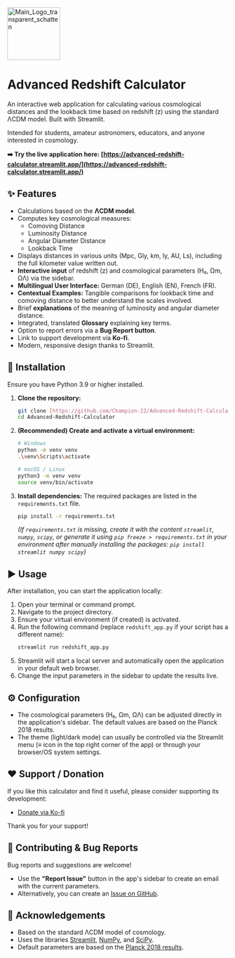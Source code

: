 <img width="120" alt="Main_Logo_transparent_schatten" src="https://github.com/user-attachments/assets/7d7eae98-a298-4cf9-bdc0-cda1dda596af" />

# Advanced Redshift Calculator

An interactive web application for calculating various cosmological distances and the lookback time based on redshift (z) using the standard ΛCDM model. Built with Streamlit.

Intended for students, amateur astronomers, educators, and anyone interested in cosmology.

**➡️ Try the live application here: [https://advanced-redshift-calculator.streamlit.app/](https://advanced-redshift-calculator.streamlit.app/)**

## ✨ Features

* Calculations based on the **ΛCDM model**.
* Computes key cosmological measures:
    * Comoving Distance
    * Luminosity Distance
    * Angular Diameter Distance
    * Lookback Time
* Displays distances in various units (Mpc, Gly, km, ly, AU, Ls), including the full kilometer value written out.
* **Interactive input** of redshift (z) and cosmological parameters (H₀, Ωm, ΩΛ) via the sidebar.
* **Multilingual User Interface:** German (DE), English (EN), French (FR).
* **Contextual Examples:** Tangible comparisons for lookback time and comoving distance to better understand the scales involved.
* Brief **explanations** of the meaning of luminosity and angular diameter distance.
* Integrated, translated **Glossary** explaining key terms.
* Option to report errors via a **Bug Report button**.
* Link to support development via **Ko-fi**.
* Modern, responsive design thanks to Streamlit.

## 🚀 Installation

Ensure you have Python 3.9 or higher installed.

1.  **Clone the repository:**
    ```bash
    git clone [https://github.com/Champion-22/Advanced-Redshift-Calculator.git](https://github.com/Champion-22/Advanced-Redshift-Calculator.git)
    cd Advanced-Redshift-Calculator
    ```

2.  **(Recommended) Create and activate a virtual environment:**
    ```bash
    # Windows
    python -m venv venv
    .\venv\Scripts\activate

    # macOS / Linux
    python3 -m venv venv
    source venv/bin/activate
    ```

3.  **Install dependencies:**
    The required packages are listed in the `requirements.txt` file.
    ```bash
    pip install -r requirements.txt
    ```
    *(If `requirements.txt` is missing, create it with the content `streamlit`, `numpy`, `scipy`, or generate it using `pip freeze > requirements.txt` in your environment after manually installing the packages: `pip install streamlit numpy scipy`)*

## ▶️ Usage

After installation, you can start the application locally:

1.  Open your terminal or command prompt.
2.  Navigate to the project directory.
3.  Ensure your virtual environment (if created) is activated.
4.  Run the following command (replace `redshift_app.py` if your script has a different name):
    ```bash
    streamlit run redshift_app.py
    ```
5.  Streamlit will start a local server and automatically open the application in your default web browser.
6.  Change the input parameters in the sidebar to update the results live.

## ⚙️ Configuration

* The cosmological parameters (H₀, Ωm, ΩΛ) can be adjusted directly in the application's sidebar. The default values are based on the Planck 2018 results.
* The theme (light/dark mode) can usually be controlled via the Streamlit menu (≡ icon in the top right corner of the app) or through your browser/OS system settings.

## ❤️ Support / Donation

If you like this calculator and find it useful, please consider supporting its development:

* [Donate via Ko-fi](https://ko-fi.com/advanceddsofinder)

Thank you for your support!

## 🤝 Contributing & Bug Reports

Bug reports and suggestions are welcome!

* Use the **"Report Issue"** button in the app's sidebar to create an email with the current parameters.
* Alternatively, you can create an [Issue on GitHub](https://github.com/Champion-22/Advanced-Redshift-Calculator/issues).

## 🙏 Acknowledgements

* Based on the standard ΛCDM model of cosmology.
* Uses the libraries [Streamlit](https://streamlit.io/), [NumPy](https://numpy.org/), and [SciPy](https://scipy.org/).
* Default parameters are based on the [Planck 2018 results](https://www.cosmos.esa.int/web/planck/publications).

